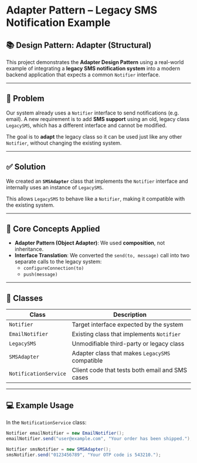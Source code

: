 # Adapter Pattern – Legacy SMS Notification Example

## 📚 Design Pattern: Adapter (Structural)

This project demonstrates the **Adapter Design Pattern** using a real-world example of integrating a **legacy SMS notification system** into a modern backend application that expects a common `Notifier` interface.

---

## 🧩 Problem

Our system already uses a `Notifier` interface to send notifications (e.g. email). A new requirement is to add **SMS support** using an old, legacy class `LegacySMS`, which has a different interface and cannot be modified.

The goal is to **adapt** the legacy class so it can be used just like any other `Notifier`, without changing the existing system.

---

## ✅ Solution

We created an **`SMSAdapter`** class that implements the `Notifier` interface and internally uses an instance of `LegacySMS`.

This allows `LegacySMS` to behave like a `Notifier`, making it compatible with the existing system.

---

## 🧠 Core Concepts Applied

- **Adapter Pattern (Object Adapter)**: We used **composition**, not inheritance.
- **Interface Translation**: We converted the `send(to, message)` call into two separate calls to the legacy system:
  - `configureConnection(to)`
  - `push(message)`

---

## 🔧 Classes

| Class               | Description                                         |
|--------------------|-----------------------------------------------------|
| `Notifier`          | Target interface expected by the system            |
| `EmailNotifier`     | Existing class that implements `Notifier`          |
| `LegacySMS`         | Unmodifiable third-party or legacy class           |
| `SMSAdapter`        | Adapter class that makes `LegacySMS` compatible    |
| `NotificationService` | Client code that tests both email and SMS cases |

---

## 💻 Example Usage

In the `NotificationService` class:

```java
Notifier emailNotifier = new EmailNotifier();
emailNotifier.send("user@example.com", "Your order has been shipped.");

Notifier smsNotifier = new SMSAdapter();
smsNotifier.send("0123456789", "Your OTP code is 543210.");


